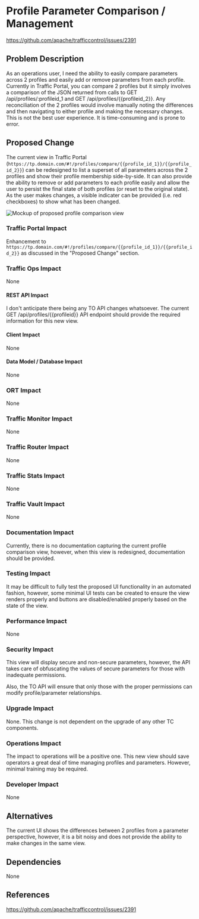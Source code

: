<!--
Licensed to the Apache Software Foundation (ASF) under one
or more contributor license agreements.  See the NOTICE file
distributed with this work for additional information
regarding copyright ownership.  The ASF licenses this file
to you under the Apache License, Version 2.0 (the
"License"); you may not use this file except in compliance
with the License.  You may obtain a copy of the License at

    http://www.apache.org/licenses/LICENSE-2.0

Unless required by applicable law or agreed to in writing,
software distributed under the License is distributed on an
"AS IS" BASIS, WITHOUT WARRANTIES OR CONDITIONS OF ANY
KIND, either express or implied.  See the License for the
specific language governing permissions and limitations
under the License.
-->

# Profile Parameter Comparison / Management

https://github.com/apache/trafficcontrol/issues/2391

## Problem Description
<!--
*What* is being asked for?
*Why* is this necessary?
*How* will this be used?
-->
As an operations user, I need the ability to easily compare parameters across 2 profiles and easily add or remove parameters from each profile. Currently in Traffic Portal, you can compare 2 profiles but it simply involves a comparison of the JSON returned from calls to GET /api/profiles/:profileid_1 and GET /api/profiles/{{profileid_2}}. Any reconciliation of the 2 profiles would involve manually noting the differences and then navigating to either profile and making the necessary changes. This is not the best user experience. It is time-consuming and is prone to error.

## Proposed Change
<!--
*How* will this be implemented (at a high level)?
-->
The current view in Traffic Portal (`https://tp.domain.com/#!/profiles/compare/{{profile_id_1}}/{{profile_id_2}}`) can be redesigned to list a superset of all parameters across the 2 profiles and show their profile membership side-by-side. It can also provide the ability to remove or add parameters to each profile easily and allow the user to persist the final state of both profiles (or reset to the original state). As the user makes changes, a visible indicater can be provided (i.e. red checkboxes) to show what has been changed.

![](img/profile-param-compare-manage.png "Mockup of proposed profile comparison view")

### Traffic Portal Impact
<!--
*How* will this impact Traffic Portal?
What new UI changes will be required?
Will entirely new pages/views be necessary?
Will a new field be added to an existing form?
How will the user interact with the new UI changes?
-->
Enhancement to `https://tp.domain.com/#!/profiles/compare/{{profile_id_1}}/{{profile_id_2}}` as discussed in the "Proposed Change" section.

### Traffic Ops Impact
<!--
*How* will this impact Traffic Ops (at a high level)?
-->
None

#### REST API Impact
<!--
*How* will this impact the Traffic Ops REST API?

What new endpoints will be required?
How will existing endpoints be changed?
What will the requests and responses look like?
What fields are required or optional?
What are the defaults for optional fields?
What are the validation constraints?
-->
I don't anticipate there being any TO API changes whatsoever. The current GET /api/profiles/{{profileid}} API endpoint should provide the required information for this new view.


#### Client Impact
<!--
*How* will this impact Traffic Ops REST API clients (Go, Python, Java)?

If new endpoints are required, will corresponding client methods be added?
-->
None

#### Data Model / Database Impact
<!--
*How* will this impact the Traffic Ops data model?
*How* will this impact the Traffic Ops database schema?

What changes to the lib/tc structs will be required?
What new tables and columns will be required?
How will existing tables and columns be changed?
What are the column data types and modifiers?
What are the FK references and constraints?
-->
None

### ORT Impact
<!--
*How* will this impact ORT?
-->
None

### Traffic Monitor Impact
<!--
*How* will this impact Traffic Monitor?

Will new profile parameters be required?
-->
None

### Traffic Router Impact
<!--
*How* will this impact Traffic Router?

Will new profile parameters be required?
How will the CRConfig be changed?
How will changes in Traffic Ops data be reflected in the CRConfig?
Will Traffic Router remain backwards-compatible with old CRConfigs?
Will old Traffic Routers remain forwards-compatible with new CRConfigs?
-->
None

### Traffic Stats Impact
<!--
*How* will this impact Traffic Stats?
-->
None

### Traffic Vault Impact
<!--
*How* will this impact Traffic Vault?

Will there be any new data stored in or removed from Riak?
Will there be any changes to the Riak requests and responses?
-->
None

### Documentation Impact
<!--
*How* will this impact the documentation?

What new documentation will be required?
What existing documentation will need to be updated?
-->
Currently, there is no documentation capturing the current profile comparison view, however, when this view is redesigned, documentation should be provided.

### Testing Impact
<!--
*How* will this impact testing?

What is the high-level test plan?
How should this be tested?
Can this be tested within the existing test frameworks?
How should the existing frameworks be enhanced in order to test this properly?
-->
It may be difficult to fully test the proposed UI functionality in an automated fashion, however, some minimal UI tests can be created to ensure the view renders properly and buttons are disabled/enabled properly based on the state of the view.

### Performance Impact
<!--
*How* will this impact performance?

Are the changes expected to improve performance in any way?
Is there anything particularly CPU, network, or storage-intensive to be aware of?
What are the known bottlenecks to be aware of that may need to be addressed?
-->
None

### Security Impact
<!--
*How* will this impact overall security?

Are there any security risks to be aware of?
What privilege level is required for these changes?
Do these changes increase the attack surface (e.g. new untrusted input)?
How will untrusted input be validated?
If these changes are used maliciously or improperly, what could go wrong?
Will these changes adhere to multi-tenancy?
Will data be protected in transit (e.g. via HTTPS or TLS)?
Will these changes require sensitive data that should be encrypted at rest?
Will these changes require handling of any secrets?
Will new SQL queries properly use parameter binding?
-->
This view will display secure and non-secure parameters, however, the API takes care of obfuscating the values of secure parameters for those with inadequate permissions.

Also, the TO API will ensure that only those with the proper permissions can modify profile/parameter relationships.

### Upgrade Impact
<!--
*How* will this impact the upgrade of an existing system?

Will a database migration be required?
Do the various components need to be upgraded in a specific order?
Will this affect the ability to rollback an upgrade?
Are there any special steps to be followed before an upgrade can be done?
Are there any special steps to be followed during the upgrade?
Are there any special steps to be followed after the upgrade is complete?
-->
None. This change is not dependent on the upgrade of any other TC components.

### Operations Impact
<!--
*How* will this impact overall operation of the system?

Will the changes make it harder to operate the system?
Will the changes introduce new configuration that will need to be managed?
Can the changes be easily automated?
Do the changes have known limitations or risks that operators should be made aware of?
Will the changes introduce new steps to be followed for existing operations?
-->
The impact to operations will be a positive one. This new view should save operators a great deal of time managing profiles and parameters. However, minimal training may be required.

### Developer Impact
<!--
*How* will this impact other developers?

Will it make it easier to set up a development environment?
Will it make the code easier to maintain?
What do other developers need to know about these changes?
Are the changes straightforward, or will new developer instructions be necessary?
-->
None

## Alternatives
<!--
What are some of the alternative solutions for this problem?
What are the pros and cons of each approach?
What design trade-offs were made and why?
-->
The current UI shows the differences between 2 profiles from a parameter perspective, however, it is a bit noisy and does not provide the ability to make changes in the same view.

## Dependencies
<!--
Are there any significant new dependencies that will be required?
How were the dependencies assessed and chosen?
How will the new dependencies be managed?
Are the dependencies required at build-time, run-time, or both?
-->
None

## References
<!--
Include any references to external links here.
-->
https://github.com/apache/trafficcontrol/issues/2391
